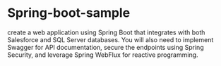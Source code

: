 # Spring-boot-sample
create a web application using Spring Boot that integrates with both Salesforce and SQL Server databases. You will also need to implement Swagger for API documentation, secure the endpoints using Spring Security, and leverage Spring WebFlux for reactive programming.
